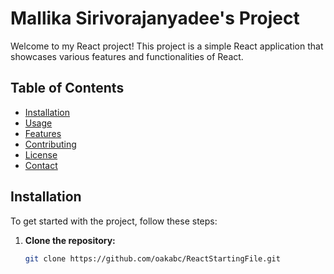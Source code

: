 # Mallika Sirivorajanyadee's Project

Welcome to my React project! This project is a simple React application that showcases various features and functionalities of React.

## Table of Contents

- [Installation](#installation)
- [Usage](#usage)
- [Features](#features)
- [Contributing](#contributing)
- [License](#license)
- [Contact](#contact)

## Installation

To get started with the project, follow these steps:

1. **Clone the repository:**
   ```bash
   git clone https://github.com/oakabc/ReactStartingFile.git
